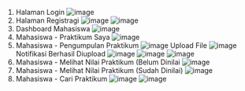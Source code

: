 1. Halaman Login
![image](https://github.com/user-attachments/assets/9bd3ef5e-236f-4508-9562-470162e2f11a)
2. Halaman Registragi
![image](https://github.com/user-attachments/assets/6bf30521-fd6f-49e6-8daa-018up667d4bf58)
![image](https://github.com/user-attachments/assets/fa076e1e-63b6-4664-a470-776a35ffbc01)
3. Dashboard Mahasiswa
![image](https://github.com/user-attachments/assets/e59b6ccf-3763-4e77-bc32-1cfbcc9d8cfb)
4. Mahasiswa - Praktikum Saya
![image](https://github.com/user-attachments/assets/0ec9b1e5-eabe-412b-afc3-7d080548e76f)
5. Mahasiswa - Pengumpulan Praktikum 
![image](https://github.com/user-attachments/assets/8f5d4e49-04dc-4601-9a90-187ae51727f6)
Upload File
![image](https://github.com/user-attachments/assets/633ecd25-7fcb-4acf-88e2-af0b74128de5)
Notifikasi Berhasil Diupload
![image](https://github.com/user-attachments/assets/7f09ac1e-1a2b-43d9-80c8-4a3224168ccf)
![image](https://github.com/user-attachments/assets/36748945-f4c5-485a-b0f9-7680d7d6f99f)
![image](https://github.com/user-attachments/assets/01d8c95b-733c-4d78-8c35-b8941c5f9dc3)
7. Mahasiswa - Melihat Nilai Praktikum (Belum Dinilai
![image](https://github.com/user-attachments/assets/f3f911d5-3bbe-437f-974f-58a7751ec2a2)
8. Mahasiswa - Melihat Nilai Praktikum (Sudah Dinilai)
![image](https://github.com/user-attachments/assets/b5fe6b5e-18a4-45e9-9bc5-193a88e90ba6)
9. Mahasiswa - Cari Praktikum
![image](https://github.com/user-attachments/assets/4abdd5c0-6570-4c1b-aea1-bb138431102c)
![image](https://github.com/user-attachments/assets/e0fda71b-90ea-416c-bfb8-53dc10a022e1)  
